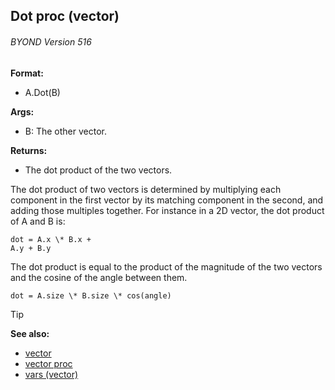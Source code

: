 ## Dot proc (vector) 
###### BYOND Version 516

**Format:**
+   A.Dot(B)
<!-- -->
**Args:**
+   B: The other vector.
<!-- -->
**Returns:**
+   The dot product of the two vectors.


The dot product of two vectors is determined by multiplying
each component in the first vector by its matching component in the
second, and adding those multiples together. For instance in a 2D
vector, the dot product of A and B is: 
``` dm
dot = A.x \* B.x +
A.y + B.y
```
 

The dot product is equal to the product of
the magnitude of the two vectors and the cosine of the angle between
them. 
``` dm
dot = A.size \* B.size \* cos(angle)
```


> [!TIP] 
> **See also:**
> +   [vector](/ref/vector.md) 
> +   [vector proc](/ref/proc/vector.md) 
> +   [vars (vector)](/ref/vector/var.md) <!-- -->